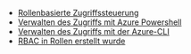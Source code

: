 - [Rollenbasierte Zugriffssteuerung](../articles/active-directory/role-based-access-control-configure.md)
- [Verwalten des Zugriffs mit Azure Powershell](../articles/active-directory/role-based-access-control-manage-access-powershell.md)
- [Verwalten des Zugriffs mit der Azure-CLI](../articles/active-directory/role-based-access-control-manage-access-azure-cli.md)
- [RBAC in Rollen erstellt wurde](../articles/active-directory/role-based-access-built-in-roles.md)
